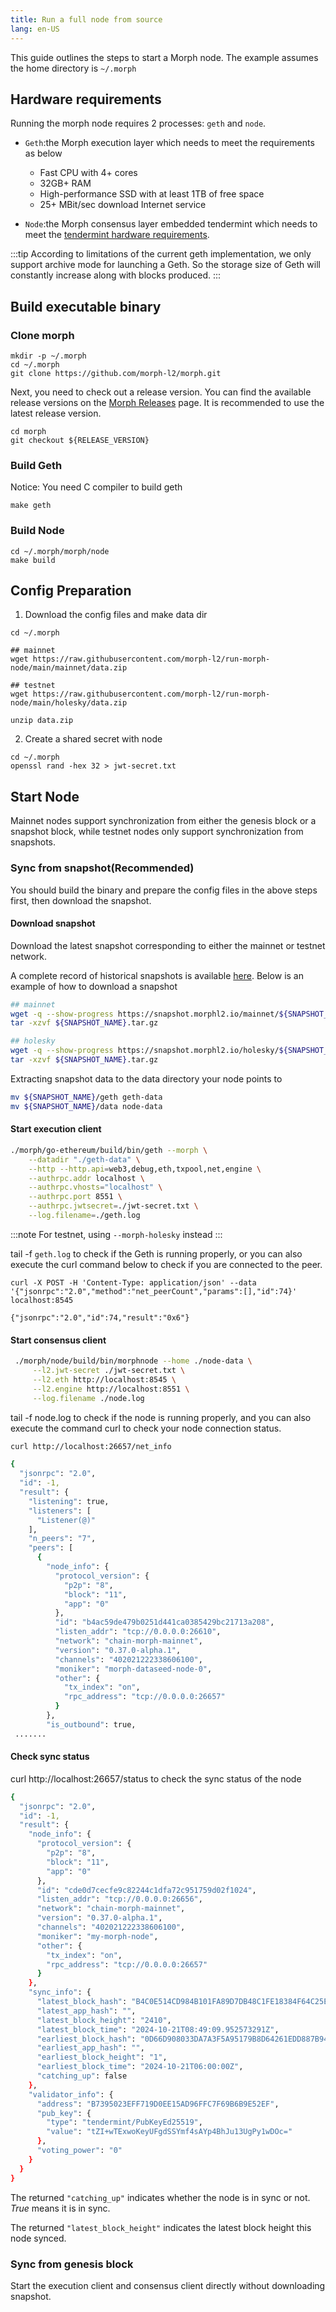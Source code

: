 ```yaml
---
title: Run a full node from source
lang: en-US
---
```


This guide outlines the steps to start a Morph node. The example assumes the home directory is `~/.morph` 

## Hardware requirements

Running the morph node requires 2 processes: `geth` and `node`.  

- `Geth`:the Morph execution layer which needs to meet the requirements as below
  - Fast CPU with 4+ cores
  - 32GB+ RAM
  - High-performance SSD with at least 1TB of free space
  - 25+ MBit/sec download Internet service


- `Node`:the Morph consensus layer embedded tendermint which needs to meet the [tendermint hardware requirements](https://docs.tendermint.com/v0.34/tendermint-core/running-in-production.html#processor-and-memory). 


:::tip
According to limitations of the current geth implementation, we only support archive mode for launching a Geth.  So the storage size of Geth will constantly increase along with blocks produced. 
:::

## Build executable binary

### Clone morph

```
mkdir -p ~/.morph 
cd ~/.morph
git clone https://github.com/morph-l2/morph.git
```

Next, you need to check out a release version. You can find the available release versions on the [Morph Releases](https://github.com/morph-l2/morph/releases) page. It is recommended to use the latest release version.

```
cd morph
git checkout ${RELEASE_VERSION}
```

### Build Geth

Notice: You need C compiler to build geth

```
make geth
```

### Build Node

```
cd ~/.morph/morph/node 
make build
```

## Config Preparation

1. Download the config files and make data dir

```
cd ~/.morph

## mainnet
wget https://raw.githubusercontent.com/morph-l2/run-morph-node/main/mainnet/data.zip

## testnet
wget https://raw.githubusercontent.com/morph-l2/run-morph-node/main/holesky/data.zip

unzip data.zip
```

2. Create a shared secret with node

```
cd ~/.morph
openssl rand -hex 32 > jwt-secret.txt
```

## Start Node
Mainnet nodes support synchronization from either the genesis block or a snapshot block, while testnet nodes only support synchronization from snapshots.

### Sync from snapshot(Recommended)
You should build the binary and prepare the config files in the above steps first, then download the snapshot.

#### Download snapshot
Download the latest snapshot corresponding to either the mainnet or testnet network. 

A complete record of historical snapshots is available [here](https://github.com/morph-l2/run-morph-node?tab=readme-ov-file#snapshot-information). Below is an example of how to download a snapshot

```bash
## mainnet
wget -q --show-progress https://snapshot.morphl2.io/mainnet/${SNAPSHOT_NAME}.tar.gz
tar -xzvf ${SNAPSHOT_NAME}.tar.gz

## holesky
wget -q --show-progress https://snapshot.morphl2.io/holesky/${SNAPSHOT_NAME}.tar.gz
tar -xzvf ${SNAPSHOT_NAME}.tar.gz
```

Extracting snapshot data to the data directory your node points to 

```bash
mv ${SNAPSHOT_NAME}/geth geth-data
mv ${SNAPSHOT_NAME}/data node-data
```

#### Start execution client

```bash title="Script for starting mainnet geth"
./morph/go-ethereum/build/bin/geth --morph \
    --datadir "./geth-data" \
    --http --http.api=web3,debug,eth,txpool,net,engine \
    --authrpc.addr localhost \
    --authrpc.vhosts="localhost" \
    --authrpc.port 8551 \
    --authrpc.jwtsecret=./jwt-secret.txt \
    --log.filename=./geth.log

```

:::note
For testnet, using ```--morph-holesky``` instead
:::

tail -f  `geth.log` to check if the Geth is running properly, or you can also execute the curl command below to check if you are connected to the peer. 

```Shell
curl -X POST -H 'Content-Type: application/json' --data '{"jsonrpc":"2.0","method":"net_peerCount","params":[],"id":74}' localhost:8545

{"jsonrpc":"2.0","id":74,"result":"0x6"}
```

#### Start consensus client
```Bash
 ./morph/node/build/bin/morphnode --home ./node-data \
     --l2.jwt-secret ./jwt-secret.txt \
     --l2.eth http://localhost:8545 \
     --l2.engine http://localhost:8551 \
     --log.filename ./node.log 
```

tail -f node.log to check if the node is running properly, and you can also execute the command curl to check your node connection status.

```Bash
curl http://localhost:26657/net_info

{
  "jsonrpc": "2.0",
  "id": -1,
  "result": {
    "listening": true,
    "listeners": [
      "Listener(@)"
    ],
    "n_peers": "7",
    "peers": [
      {
        "node_info": {
          "protocol_version": {
            "p2p": "8",
            "block": "11",
            "app": "0"
          },
          "id": "b4ac59de479b0251d441ca0385429bc21713a208",
          "listen_addr": "tcp://0.0.0.0:26610",
          "network": "chain-morph-mainnet",
          "version": "0.37.0-alpha.1",
          "channels": "402021222338606100",
          "moniker": "morph-dataseed-node-0",
          "other": {
            "tx_index": "on",
            "rpc_address": "tcp://0.0.0.0:26657"
          }
        },
        "is_outbound": true,
 ....... 
 ```

#### Check sync status

curl http://localhost:26657/status to check the sync status of the node

```Bash
{
  "jsonrpc": "2.0",
  "id": -1,
  "result": {
    "node_info": {
      "protocol_version": {
        "p2p": "8",
        "block": "11",
        "app": "0"
      },
      "id": "cde0d7cecfe9c82244c1dfa72c951759d02f1024",
      "listen_addr": "tcp://0.0.0.0:26656",
      "network": "chain-morph-mainnet",
      "version": "0.37.0-alpha.1",
      "channels": "402021222338606100",
      "moniker": "my-morph-node",
      "other": {
        "tx_index": "on",
        "rpc_address": "tcp://0.0.0.0:26657"
      }
    },
    "sync_info": {
      "latest_block_hash": "B4C0E514CD984B101FA89D7DB48C1FE18384F64C25E5565F618A5FE2851C42A9",
      "latest_app_hash": "",
      "latest_block_height": "2410",
      "latest_block_time": "2024-10-21T08:49:09.952573291Z",
      "earliest_block_hash": "0D66D908033DA7A3F5A95179B8D64261EDD887B944E59502A1C9EFBC1C9C4EF5",
      "earliest_app_hash": "",
      "earliest_block_height": "1",
      "earliest_block_time": "2024-10-21T06:00:00Z",
      "catching_up": false
    },
    "validator_info": {
      "address": "B7395023EFF719D0EE15AD96FFC7F69B6B9E52EF",
      "pub_key": {
        "type": "tendermint/PubKeyEd25519",
        "value": "tZI+wTExwoKeyUFgdSSYmf4sAYp4BhJu13UgPy1wDOc="
      },
      "voting_power": "0"
    }
  }
}
```

The returned `"catching_up"` indicates whether the node is in sync or not. *True* means it is in sync. 

The returned  `"latest_block_height"` indicates the latest block height this node synced.



### Sync from genesis block
Start the execution client and consensus client directly without downloading snapshot.